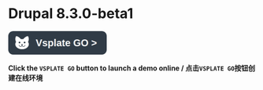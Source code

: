 # Drupal 8.3.0-beta1

<a href="https://www.vsplate.com/?docker-compose=https://github.com/vsplate/dcenvs/drupal/8.3.0-beta1"><img alt="VSPLATE GO" src="https://raw.githubusercontent.com/vsplate/images/master/vsgo_btn.png" width="200px"></a>

**Click the `VSPLATE GO` button to launch a demo online / 点击`VSPLATE GO`按钮创建在线环境**